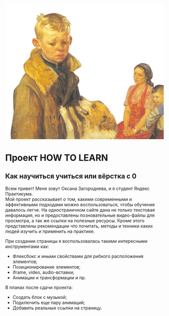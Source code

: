 ![Картина "Опять двойка"](/images/header-image.png)
# Проект HOW TO LEARN
## Как научиться учиться или вёрстка с 0
Всем привет! Меня зовут Оксана Загороднева, и я студент Яндекс Практикума.  
Мой проект рассказывает о том, какими современными и эффективными подходами можно воспользоваться, чтобы обучение давалось легче. На одностраничном сайте дана не только текстовая информация, но и предоставлены позновательные видео-файлы для просмотра, а так же ссылки на полезные ресурсы.  Кроме этого представлены рекомендации что почитать, методы и техники каких людей изучить и применить на практике.  

При создании страницы я воспользовалась такими интересными инструментами как:  
* Флексбокс и иными свойствами для рибкого расположения элементов;
* Позиционирование элементов;
* iframe, video, audio-вставки;
* Анимации и трансформации и пр.  
  
В планах после сдачи проекта:
* Создать блок с музыкой;
* Подключить еще пару анимаций;
* Добавить реальные ссылки на страницу.